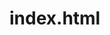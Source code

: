 # index.html
<!DOCTYPE html>
<html>
  <head>
  <title>My Website</title>
  </head>
  <body>

    
  </body>
  </html>
  
